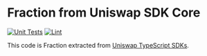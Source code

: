 # Fraction from Uniswap SDK Core

[![Unit Tests](https://github.com/hiroshitash/uniswap-sdk-fraction/workflows/Unit%20Tests/badge.svg)](https://github.com/hiroshitash/uniswap-sdk-fraction/actions?query=workflow%3A%22Unit+Tests%22)
[![Lint](https://github.com/hiroshitash/uniswap-sdk-fraction/workflows/Lint/badge.svg)](https://github.com/hiroshitash/uniswap-sdk-fraction/actions?query=workflow%3ALint)

This code is Fraction extracted from [Uniswap TypeScript SDKs](https://github.com/Uniswap/sdk-core).
